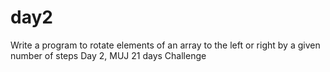 # day2
Write a program to rotate elements of an array to the left or right by a given number of steps Day 2, MUJ 21 days Challenge

